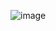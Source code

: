 ![image](https://github.com/lucaspagel/WebSocket-Streaming/assets/53915573/9f7a6f0f-facd-43a6-824c-47eb253f2433)

